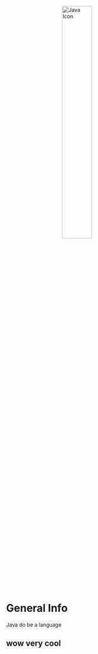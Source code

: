 <p>
    <img src="../../assets/java_icon.png" alt="Java Icon"/>
    <style>
        img { 
            display: block;
            margin-left: auto;
            margin-right: auto;
            width: 40%;
        }
    </style>
</p>

# General Info
Java do be a language

## wow very cool
